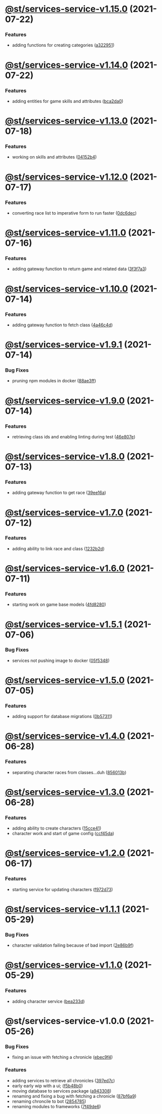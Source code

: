 # [@st/services-service-v1.15.0](https://github.com/SomethingSexy/st-tools/compare/@st/services-service-v1.14.0...@st/services-service-v1.15.0) (2021-07-22)


### Features

* adding functions for creating categories ([a322951](https://github.com/SomethingSexy/st-tools/commit/a3229512a4308e6b99212d70e39934f86a3f64ca))

# [@st/services-service-v1.14.0](https://github.com/SomethingSexy/st-tools/compare/@st/services-service-v1.13.0...@st/services-service-v1.14.0) (2021-07-22)


### Features

* adding entities for game skills and attributes ([bca2da0](https://github.com/SomethingSexy/st-tools/commit/bca2da0fd7ea3cbb35474c69656a1e19e21b4e02))

# [@st/services-service-v1.13.0](https://github.com/SomethingSexy/st-tools/compare/@st/services-service-v1.12.0...@st/services-service-v1.13.0) (2021-07-18)


### Features

* working on skills and attributes ([04152b4](https://github.com/SomethingSexy/st-tools/commit/04152b4c06b13fdd547155e7db2917927c8c1c39))

# [@st/services-service-v1.12.0](https://github.com/SomethingSexy/st-tools/compare/@st/services-service-v1.11.0...@st/services-service-v1.12.0) (2021-07-17)


### Features

* converting race list to imperative form to run faster ([0dc6dec](https://github.com/SomethingSexy/st-tools/commit/0dc6decf7c1065bf28ba301fc84d547b489606c5))

# [@st/services-service-v1.11.0](https://github.com/SomethingSexy/st-tools/compare/@st/services-service-v1.10.0...@st/services-service-v1.11.0) (2021-07-16)


### Features

* adding gateway function to return game and related data ([3f3f7a3](https://github.com/SomethingSexy/st-tools/commit/3f3f7a3b51ed3a8e13449ada47e0e5102e179007))

# [@st/services-service-v1.10.0](https://github.com/SomethingSexy/st-tools/compare/@st/services-service-v1.9.1...@st/services-service-v1.10.0) (2021-07-14)


### Features

* adding gateway function to fetch class ([4a46c4d](https://github.com/SomethingSexy/st-tools/commit/4a46c4d4a71caef3a8e857e0fb481acbcb7d4530))

# [@st/services-service-v1.9.1](https://github.com/SomethingSexy/st-tools/compare/@st/services-service-v1.9.0...@st/services-service-v1.9.1) (2021-07-14)


### Bug Fixes

* pruning npm modules in docker ([88ae3ff](https://github.com/SomethingSexy/st-tools/commit/88ae3ffe41224d71b0e84fc58d088618266d973c))

# [@st/services-service-v1.9.0](https://github.com/SomethingSexy/st-tools/compare/@st/services-service-v1.8.0...@st/services-service-v1.9.0) (2021-07-14)


### Features

* retrieving class ids and enabling linting during test ([46e807e](https://github.com/SomethingSexy/st-tools/commit/46e807eb8870c902c815f3a3f53c1dc4a1b29587))

# [@st/services-service-v1.8.0](https://github.com/SomethingSexy/st-tools/compare/@st/services-service-v1.7.0...@st/services-service-v1.8.0) (2021-07-13)


### Features

* adding gateway function to get race ([39ee16a](https://github.com/SomethingSexy/st-tools/commit/39ee16a10fe1cf2fc717fbdfa3eea23b28a9e8f6))

# [@st/services-service-v1.7.0](https://github.com/SomethingSexy/st-tools/compare/@st/services-service-v1.6.0...@st/services-service-v1.7.0) (2021-07-12)


### Features

* adding ability to link race and class ([1232b2d](https://github.com/SomethingSexy/st-tools/commit/1232b2ddcacbf940df99fdddb6aa6aa5ea8c479b))

# [@st/services-service-v1.6.0](https://github.com/SomethingSexy/st-tools/compare/@st/services-service-v1.5.1...@st/services-service-v1.6.0) (2021-07-11)


### Features

* starting work on game base models ([4fd8280](https://github.com/SomethingSexy/st-tools/commit/4fd8280a731f0add0dae2c8ab182d3a00b91834a))

# [@st/services-service-v1.5.1](https://github.com/SomethingSexy/st-tools/compare/@st/services-service-v1.5.0...@st/services-service-v1.5.1) (2021-07-06)


### Bug Fixes

* services not pushing image to docker ([05f5348](https://github.com/SomethingSexy/st-tools/commit/05f53483066ca7dcc8cbea851e3cf80ca225c325))

# [@st/services-service-v1.5.0](https://github.com/SomethingSexy/st-tools/compare/@st/services-service-v1.4.0...@st/services-service-v1.5.0) (2021-07-05)


### Features

* adding support for database migrations ([0b57311](https://github.com/SomethingSexy/st-tools/commit/0b57311156b336b59abc3475fb08e7aaf3602b45))

# [@st/services-service-v1.4.0](https://github.com/SomethingSexy/st-tools/compare/@st/services-service-v1.3.0...@st/services-service-v1.4.0) (2021-06-28)


### Features

* separating character races from classes...duh ([856013b](https://github.com/SomethingSexy/st-tools/commit/856013bcfb08208bb5dce3442b8f65a225baea4b))

# [@st/services-service-v1.3.0](https://github.com/SomethingSexy/st-tools/compare/@st/services-service-v1.2.0...@st/services-service-v1.3.0) (2021-06-28)


### Features

* adding ability to create characters ([15cce41](https://github.com/SomethingSexy/st-tools/commit/15cce41c3bab4709b56f4099a931b143942424c9))
* character work and start of game config ([ccf45da](https://github.com/SomethingSexy/st-tools/commit/ccf45da0b26e00066f307ba420019910f9f44e86))

# [@st/services-service-v1.2.0](https://github.com/SomethingSexy/st-tools/compare/@st/services-service-v1.1.1...@st/services-service-v1.2.0) (2021-06-17)


### Features

* starting service for updating characters ([f972d73](https://github.com/SomethingSexy/st-tools/commit/f972d738f7f6787c49a903acdb2e5fd212e5e23c))

# [@st/services-service-v1.1.1](https://github.com/SomethingSexy/st-tools/compare/@st/services-service-v1.1.0...@st/services-service-v1.1.1) (2021-05-29)


### Bug Fixes

* character validation failing because of bad import ([2e86b9f](https://github.com/SomethingSexy/st-tools/commit/2e86b9faf7cb21a93acb3164434da64770ce74c8))

# [@st/services-service-v1.1.0](https://github.com/SomethingSexy/st-tools/compare/@st/services-service-v1.0.0...@st/services-service-v1.1.0) (2021-05-29)


### Features

* adding character service ([bea233d](https://github.com/SomethingSexy/st-tools/commit/bea233dfd1962cdd4036a4478ee9bf722ad240f9))

# @st/services-service-v1.0.0 (2021-05-26)


### Bug Fixes

* fixing an issue with fetching a chronicle ([ebec9f4](https://github.com/SomethingSexy/st-tools/commit/ebec9f4349a4a9826f5ed4651cc01c924f4e53c7))


### Features

* adding services to retrieve all chronicles ([397ed7c](https://github.com/SomethingSexy/st-tools/commit/397ed7c4cb77800b48b9f21cd8dcd2bb87a2fa46))
* early early wip with a ui; ([f5b48b0](https://github.com/SomethingSexy/st-tools/commit/f5b48b0578b1149e46979537b3366f97f875c53a))
* moving database to services package ([a943308](https://github.com/SomethingSexy/st-tools/commit/a943308c6b0383ce390d56c901cf96efcfdbe0d4))
* renaming and fixing a bug with fetching a chronicle ([87bf6a9](https://github.com/SomethingSexy/st-tools/commit/87bf6a9e6d563345ec042352cd522b3782a0ed9d))
* renaming chroncile to bot ([2854785](https://github.com/SomethingSexy/st-tools/commit/285478538da5934b004a765e3b3a219f34d7cc13))
* renaming modules to frameworks ([7f49de6](https://github.com/SomethingSexy/st-tools/commit/7f49de634b8a9f6d25c7fb2f820d62a7583f3dce))
